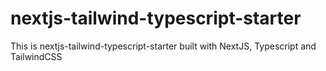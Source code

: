 # nextjs-tailwind-typescript-starter

This is nextjs-tailwind-typescript-starter built with NextJS, Typescript and TailwindCSS
